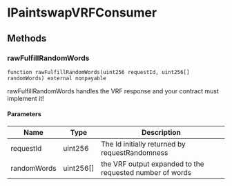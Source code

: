 # IPaintswapVRFConsumer









## Methods

### rawFulfillRandomWords

```solidity
function rawFulfillRandomWords(uint256 requestId, uint256[] randomWords) external nonpayable
```

rawFulfillRandomWords handles the VRF response and your contract must implement it!



#### Parameters

| Name | Type | Description |
|---|---|---|
| requestId | uint256 | The Id initially returned by requestRandomness |
| randomWords | uint256[] | the VRF output expanded to the requested number of words |





